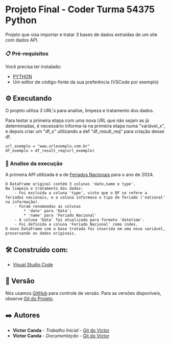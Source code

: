 # Projeto Final - Coder Turma 54375 Python

Projeto que visa importar e tratar 3 bases de dados extraídas de um site com dados API.


### 📋 Pré-requisitos

Você precisa ter instalado:
* [PYTHON](https://www.python.org/downloads/release/python-3122/)
* Um editor de código-fonte da sua preferência (VSCode por exemplo)


## ⚙️ Executando

O projeto utiliza 3 URL's para analise, limpeza e tratamento dos dados.

Para testar a primeira etapa com uma nova URL que não sejam as já determinadas, é necessário informa-la na primeira etapa numa "variável_x", e depois criar um "df_x" utilizando a def "df_result_req" para criação desse df.

```
url_exemplo = "www.urlexemplo.com.br"
df_exemplo = df_result_req(url_exemplo)
```

### 🔩 Analise da execução

A primeira API utilizada é a de [Feriados Nacionais](https://brasilapi.com.br/api/feriados/v1/2024) para o ano de 2024. 
```
O DataFrame original contém 3 colunas 'date,name e type'.
Na limpeza e tratamento dos dados:
    - Foi excluída a coluna 'type', visto que o DF se refere a feriados nacionais, e a coluna informava o tipo de feriado ('national' na informação).
    - Foram renomeadas as colunas
        * 'date' para 'Data';
        * 'name' para 'Feriado Nacional'
    - A coluna 'Data' foi atualizada para formato 'datetime'.
    - Foi definida a coluna 'Feriado Nacional' como index.
O novo DataFrame com a base tratada foi inserida em uma nova variável, preservando os dados originais.
```


## 🛠️ Construído com:

* [Visual Studio Code](https://code.visualstudio.com/)


## 📌 Versão

Nós usamos [GitHub](https://github.com/) para controle de versão. Para as versões disponíveis, observe [Git do Projeto](https://github.com/victorcanda22/ExercicioCoder). 

## ✒️ Autores

* **Victor Canda** - *Trabalho Inicial* - [Git do Victor](https://github.com/victorcanda22/)
* **Victor Canda** - *Documentação* - [Git do Victor](https://github.com/victorcanda22/)